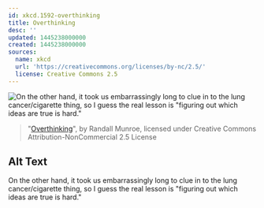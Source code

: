 ```yaml
---
id: xkcd.1592-overthinking
title: Overthinking
desc: ''
updated: 1445238000000
created: 1445238000000
sources:
  name: xkcd
  url: 'https://creativecommons.org/licenses/by-nc/2.5/'
  license: Creative Commons 2.5
---
```

![On the other hand, it took us embarrassingly long to clue in to the lung cancer/cigarette thing, so I guess the real lesson is "figuring out which ideas are true is hard."](https://imgs.xkcd.com/comics/overthinking.png)
> "[Overthinking](https://xkcd.com/1592/)", by Randall Munroe, licensed under Creative Commons Attribution-NonCommercial 2.5 License

## Alt Text
On the other hand, it took us embarrassingly long to clue in to the lung cancer/cigarette thing, so I guess the real lesson is "figuring out which ideas are true is hard."
